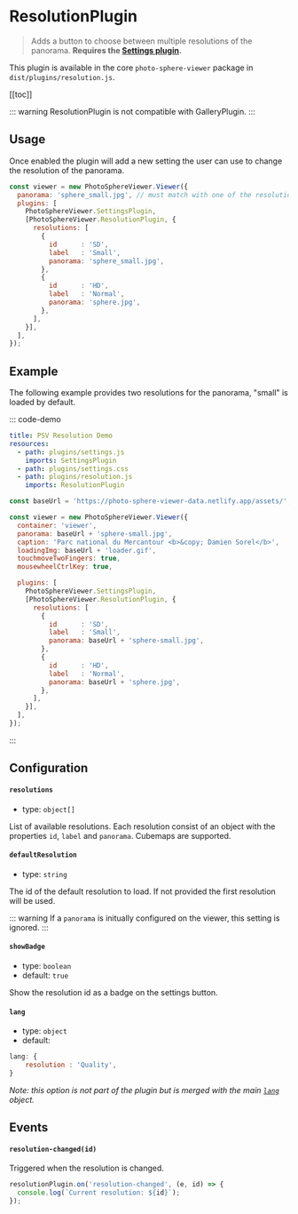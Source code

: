 # ResolutionPlugin

<ApiButton page="PSV.plugins.ResolutionPlugin.html"/>

> Adds a button to choose between multiple resolutions of the panorama. **Requires the [Settings plugin](./plugin-settings.md).**

This plugin is available in the core `photo-sphere-viewer` package in `dist/plugins/resolution.js`.

[[toc]]

::: warning
ResolutionPlugin is not compatible with GalleryPlugin.
:::


## Usage

Once enabled the plugin will add a new setting the user can use to change the resolution of the panorama.

```js
const viewer = new PhotoSphereViewer.Viewer({
  panorama: 'sphere_small.jpg', // must match with one of the resolutions
  plugins: [
    PhotoSphereViewer.SettingsPlugin,
    [PhotoSphereViewer.ResolutionPlugin, {
      resolutions: [
        {
          id      : 'SD',
          label   : 'Small',
          panorama: 'sphere_small.jpg',
        },
        {
          id      : 'HD',
          label   : 'Normal',
          panorama: 'sphere.jpg',
        },
      ],
    }],
  ],
});
```


## Example

The following example provides two resolutions for the panorama, "small" is loaded by default.

::: code-demo

```yaml
title: PSV Resolution Demo
resources:
  - path: plugins/settings.js
    imports: SettingsPlugin
  - path: plugins/settings.css
  - path: plugins/resolution.js
    imports: ResolutionPlugin
```

```js
const baseUrl = 'https://photo-sphere-viewer-data.netlify.app/assets/';

const viewer = new PhotoSphereViewer.Viewer({
  container: 'viewer',
  panorama: baseUrl + 'sphere-small.jpg',
  caption: 'Parc national du Mercantour <b>&copy; Damien Sorel</b>',
  loadingImg: baseUrl + 'loader.gif',
  touchmoveTwoFingers: true,
  mousewheelCtrlKey: true,

  plugins: [
    PhotoSphereViewer.SettingsPlugin,
    [PhotoSphereViewer.ResolutionPlugin, {
      resolutions: [
        {
          id      : 'SD',
          label   : 'Small',
          panorama: baseUrl + 'sphere-small.jpg',
        },
        {
          id      : 'HD',
          label   : 'Normal',
          panorama: baseUrl + 'sphere.jpg',
        },
      ],
    }],
  ],
});
```

:::

## Configuration

#### `resolutions`
- type: `object[]`

List of available resolutions. Each resolution consist of an object with the properties `id`, `label` and `panorama`.
Cubemaps are supported.

#### `defaultResolution` <Badge text="4.7.2"/>
- type: `string`

The id of the default resolution to load. If not provided the first resolution will be used.

::: warning
If a `panorama` is initually configured on the viewer, this setting is ignored.
:::

#### `showBadge`
- type: `boolean`
- default: `true`

Show the resolution id as a badge on the settings button.

#### `lang`
- type: `object`
- default:
```js
lang: {
    resolution : 'Quality',
}
```

_Note: this option is not part of the plugin but is merged with the main [`lang`](../guide/config.md#lang) object._


## Events

#### `resolution-changed(id)`

Triggered when the resolution is changed.

```js
resolutionPlugin.on('resolution-changed', (e, id) => {
  console.log(`Current resolution: ${id}`);
});
```
